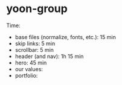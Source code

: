 # yoon-group

Time:
* base files (normalize, fonts, etc.): 15 min
* skip links: 5 min
* scrollbar: 5 min
* header (and nav): 1h 15 min
* hero: 45 min
* our values:
* portfolio: 